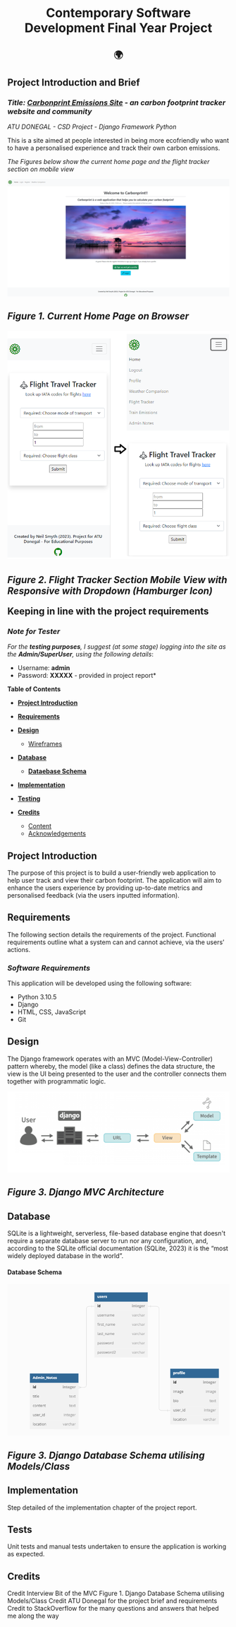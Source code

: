 <h1 align="center">Contemporary Software Development Final Year Project 

<h2 align="center"> 🌍  </h2>

## **Project Introduction and Brief**

### *Title: **[Carbonprint Emissions Site](https://github.com/NeiloErnesto89/carbonprint)** - an carbon footprint tracker website and community*

*ATU DONEGAL - CSD Project - Django Framework Python*

This is a site aimed at people interested in being more ecofriendly who want to have a personalised experience and track their own carbon emissions.

*The Figures below show the current home page and the flight tracker section on mobile view*

![home](/media/readme_docs/home_page_carbonprint.png "Current Home Page Browser" ) <h2>

*Figure 1. Current Home Page on Browser*

![mvc](/media/readme_docs/flight_tracker_page_mobile.png "Flight Tracker Section Mobile with Dropdown" ) <h2>

*Figure 2. Flight Tracker Section Mobile View with Responsive with Dropdown (Hamburger Icon)*


Keeping in line with the project requirements 

### *Note for Tester*

*For the **testing purposes**, I suggest (at some stage) logging into the site as the **Admin/SuperUser**, using the following details*: 
- Username: **admin**   
- Password: **XXXXX** - provided in project report*

**Table of Contents**

- [**Project Introduction**](#project-introduction)
- [**Requirements**](#requirments)
- [**Design**](#design)
    - [Wireframes](#wireframes)
- [**Database**](#database)
	- [**Dataebase Schema**](#database-schema)
- [**Implementation**](#implementation)
     
- [**Testing**](#testing)

- [**Credits**](#credits)
	- [Content](#content)
	- [Acknowledgements](#acknowledgements)

## **Project Introduction**
The purpose of this project is to build a user-friendly web application to help user track and view their carbon footprint. The application will aim to enhance the users experience by providing up-to-date metrics and personalised feedback (via the users inputted information).

## **Requirements**

The following section details the requirements of the project. Functional requirements outline what a system can and cannot achieve, via the users’ actions. 

### *Software Requirements*
This application will be developed using the following software:
- Python 3.10.5
- Django
- HTML, CSS, JavaScript
- Git


## **Design**

The Django framework operates with an MVC (Model-View-Controller) pattern whereby, the model (like a class) defines the data structure, the view is the UI being presented to the user and the controller connects them together with programmatic logic.


![mvc](/media/readme_docs/djang_architecture.png "MVC" ) <h2>

*Figure 3. Django MVC Architecture*

## **Database**

SQLite is a lightweight, serverless, file-based database engine that doesn't require a separate database server to run nor any configuration, and, according to the SQLite official documentation (SQLite, 2023) it is the “most widely deployed database in the world”. 

#### **Database Schema**

![database schema](/media/readme_docs/CSW_Project_DB_Schema.png "Django Database Schema" ) <h2>

*Figure 3. Django Database Schema utilising Models/Class*


## **Implementation**

Step detailed of the implementation chapter of the project report.

## **Tests**

Unit tests and manual tests undertaken to ensure the application is working as expected.

## **Credits** 

Credit Interview Bit of the MVC Figure 1. Django Database Schema utilising Models/Class
Credit ATU Donegal for the project brief and requirements
Credit to StackOverflow for the many questions and answers that helped me along the way
